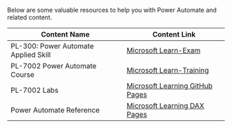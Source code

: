 Below are some valuable resources to help you with Power Automate and related content.

| Content Name                                   | Content Link                                                                 |
|-----------------------------------------------|------------------------------------------------------------------------------|
| PL-300: Power Automate Applied Skill | [Microsoft Learn-Exam](https://learn.microsoft.com/en-us/credentials/applied-skills/create-and-manage-automated-processes-with-power-automate/) |
| PL-7002 Power Automate Course                                  | [Microsoft Learn-Training](https://learn.microsoft.com/en-us/training/paths/create-manage-automated-processes-by-using-power-automate/) |
| PL-7002 Labs                                    | [Microsoft Learning GitHub Pages](https://microsoftlearning.github.io/PL-7002-Create-and-Manage-Automated-Processes-by-using-Power-Automate/) |
| Power Automate Reference                                    | [Microsoft Learning DAX Pages](https://learn.microsoft.com/en-us/power-automate/) |

